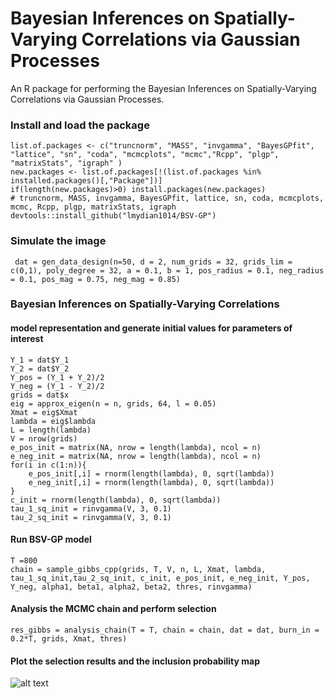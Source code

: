 # Bayesian Inferences on Spatially-Varying Correlations via Gaussian Processes
An R package for performing the Bayesian Inferences on Spatially-Varying Correlations via Gaussian Processes. 

### Install and load the package
  ```
  list.of.packages <- c("truncnorm", "MASS", "invgamma", "BayesGPfit", "lattice", "sn", "coda", "mcmcplots", "mcmc","Rcpp", "plgp", "matrixStats", "igraph" )
  new.packages <- list.of.packages[!(list.of.packages %in% installed.packages()[,"Package"])]
  if(length(new.packages)>0) install.packages(new.packages)
  # truncnorm, MASS, invgamma, BayesGPfit, lattice, sn, coda, mcmcplots, mcmc, Rcpp, plgp, matrixStats, igraph
  devtools::install_github("lmydian1014/BSV-GP")
  ```
### Simulate the image
 ```
  dat = gen_data_design(n=50, d = 2, num_grids = 32, grids_lim = c(0,1), poly_degree = 32, a = 0.1, b = 1, pos_radius = 0.1, neg_radius = 0.1, pos_mag = 0.75, neg_mag = 0.85)
 ```
### Bayesian Inferences on Spatially-Varying Correlations

#### model representation and generate initial values for parameters of interest
```
Y_1 = dat$Y_1
Y_2 = dat$Y_2 
Y_pos = (Y_1 + Y_2)/2
Y_neg = (Y_1 - Y_2)/2
grids = dat$x
eig = approx_eigen(n = n, grids, 64, l = 0.05)
Xmat = eig$Xmat
lambda = eig$lambda
L = length(lambda)
V = nrow(grids)
e_pos_init = matrix(NA, nrow = length(lambda), ncol = n) 
e_neg_init = matrix(NA, nrow = length(lambda), ncol = n) 
for(i in c(1:n)){
    e_pos_init[,i] = rnorm(length(lambda), 0, sqrt(lambda))
    e_neg_init[,i] = rnorm(length(lambda), 0, sqrt(lambda))
}
c_init = rnorm(length(lambda), 0, sqrt(lambda))
tau_1_sq_init = rinvgamma(V, 3, 0.1)
tau_2_sq_init = rinvgamma(V, 3, 0.1)
```
#### Run BSV-GP model
```
T =800
chain = sample_gibbs_cpp(grids, T, V, n, L, Xmat, lambda, tau_1_sq_init,tau_2_sq_init, c_init, e_pos_init, e_neg_init, Y_pos, Y_neg, alpha1, beta1, alpha2, beta2, thres, rinvgamma)
```
#### Analysis the MCMC chain and perform selection
```
res_gibbs = analysis_chain(T = T, chain = chain, dat = dat, burn_in = 0.2*T, grids, Xmat, thres)
```
#### Plot the selection results and the inclusion probability map
![alt text](https://github.com/lmydian1014/BSVGP/blob/main/example.png)

